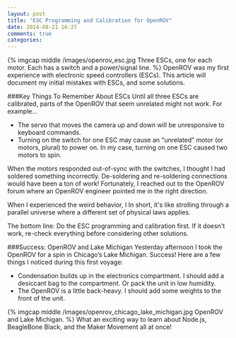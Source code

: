```yaml
---
layout: post
title: "ESC Programming and Calibration for OpenROV"
date: 2014-08-21 16:27
comments: true
categories: 
---
```

{% imgcap middle /images/openrov_esc.jpg Three ESCs, one for each motor. Each has a switch and a power/signal line. %}
OpenROV was my first experience with electronic speed controllers
(ESCs). This article will document my initial mistakes with ESCs, and
some solutions.

###Key Things To Remember About ESCs
Until all three ESCs are calibrated, parts of the OpenROV that seem unrelated might not work. For example...

* The servo that moves the camera up and down will be unresponsive to keyboard commands. 
* Turning on the switch for one ESC may cause an “unrelated” motor (or motors, plural) to power on. In my case, turning on one ESC caused two motors to spin.

When the motors responded out-of-sync with the switches, I thought I had soldered something incorrectly. De-soldering and re-soldering connections would have been a ton of work! Fortunately, I reached out to the OpenROV forum where an OpenROV engineer pointed me in the right direction.

When I experienced the weird behavior, I 
In short, it's like strolling through a parallel universe where a different set of physical laws applies.

The bottom line: Do the ESC programming and calibration first. If it doesn't work, re-check everything before considering other solutions.
<!--more-->


###Success: OpenROV and Lake Michigan
Yesterday afternoon I took the OpenROV for a spin in Chicago’s Lake Michigan. Success! Here are a few things I noticed during this first voyage:

* Condensation builds up in the electronics compartment. I should add a desiccant bag to the compartment. Or pack the unit in low humidity.
* The OpenROV is a little back-heavy. I should add some weights to the front of the unit.

{% imgcap middle /images/openrov_chicago_lake_michigan.jpg OpenROV and Lake Michigan. %}
What an exciting way to learn about Node.js, BeagleBone Black, and the Maker Movement all at once!


